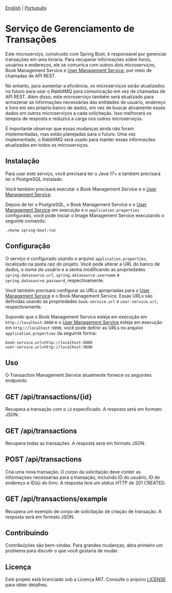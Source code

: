 [English](README.md) | [Português](README.pt-br.md)

# Serviço de Gerenciamento de Transações

Este microserviço, construído com Spring Boot, é responsável por gerenciar transações em uma livraria. Para recuperar informações sobre livros, usuários e endereços, ele se comunica com outros dois microserviços, Book Management Service e [User Management Service](https://github.com/georgrybski/user-management-service), por meio de chamadas de API REST.

No entanto, para aumentar a eficiência, os microserviços serão atualizados no futuro para usar o RabbitMQ para comunicação em vez de chamadas de API REST. Além disso, este microserviço também será atualizado para armazenar as informações necessárias das entidades de usuário, endereço e livro em seu próprio banco de dados, em vez de buscar ativamente esses dados em outros microserviços a cada solicitação. Isso melhorará os tempos de resposta e reduzirá a carga nos outros microserviços.

É importante observar que essas mudanças ainda não foram implementadas, mas estão planejadas para o futuro. Uma vez implementado, o RabbitMQ será usado para manter essas informações atualizadas em todos os microserviços.

## Instalação

Para usar este serviço, você precisará ter o Java 17+ e também precisará ter o PostgreSQL instalado.

Você também precisará executar o Book Management Service e o [User Management Service](https://github.com/georgrybski/user-management-service).

Depois de ter o PostgreSQL, o Book Management Service e o [User Management Service](https://github.com/georgrybski/user-management-service) em execução e o `application.properties` configurado, você pode iniciar o Image Management Service executando o seguinte comando:

```./mvnw spring-boot:run```

## Configuração

O serviço é configurado usando o arquivo `application.properties`, localizado na pasta raiz do projeto. Você pode alterar a URL do banco de dados, o nome de usuário e a senha modificando as propriedades `spring.datasource.url`, `spring.datasource.username` e `spring.datasource.password`, respectivamente.

Você também precisará configurar as URLs apropriadas para o [User Management Service](https://github.com/georgrybski/user-management-service) e o Book Management Service. Essas URLs são definidas usando as propriedades `book-service.url` e `user-service.url`, respectivamente.

Supondo que o Book Management Service esteja em execução em `http://localhost:8080` e o [User Management Service](https://github.com/georgrybski/user-management-service) esteja em execução em `http://localhost:9090`, você pode definir as URLs no arquivo `application.properties` da seguinte forma:

```
book-service.url=http://localhost:8080
user-service.url=http://localhost:9090
```

## Uso

O Transaction Management Service atualmente fornece os seguintes endpoints:

## GET /api/transactions/{id}

Recupera a transação com o `id` especificado. A resposta será em formato JSON.

## GET /api/transactions

Recupera todas as transações. A resposta será em formato JSON.

## POST /api/transactions

Cria uma nova transação. O corpo da solicitação deve conter as informações necessárias para a transação, incluindo ID do usuário, ID do endereço e ID(s) do livro. A resposta terá um status HTTP de 201 CREATED.

## GET /api/transactions/example

Recupera um exemplo de corpo de solicitação de criação de transação. A resposta será em formato JSON.

## Contribuindo

Contribuições  são bem-vindas. Para grandes mudanças, abra primeiro um problema para discutir o que você gostaria de mudar.

## Licença

Este projeto está licenciado sob a Licença MIT. Consulte o arquivo [LICENSE](LICENSE) para obter detalhes.
